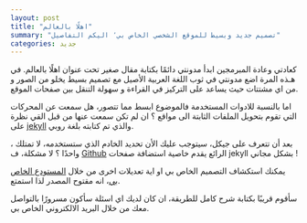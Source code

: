 ```yaml
---
layout: post
title: "اهلًا بالعالم"
summary: "تصميم جديد وبسيط للموقع الشخصي الخاص بي٬ اليكم التفاصيل"
categories: جديد
---
```


كعادتي وعادة المبرمجين ابدأ مدونتي دائمًا بكتابة مقال صغير تحت عنوان اهلًا بالعالم.
في  هـذه المرة اضع مدونتي في ثوب اللغة العربية الأصيل مع تصميم بسيط يخلو من الصور و من اي مشتتات حيث يساعد على التركيز في القراءة و سهولة التنقل بين صفحات الموقع.

اما بالنسبة للادوات المستخدمة فالموضوع ابسط مما تتصور، هل سمعت عن المحركات التي تقوم بتحويل الملفات الثابتة الى مواقع ؟
ان لم تكن سمعت عنها من قبل القي نظرة على  [jekyll](http://https://jekyllrb.com/) والذي تم كتابته بلغة روبي.

بعد أن تتعرف على جيكل، سيتوجب عليك الأن تحديد الخادم الذي ستستخدمه، لا تمتلك ، واحدًا ؟ لا مشكلة، ف 
[Github](https://pages.github.com/) الرائع يقدم خاصية استضافة صفحات jekyll بشكل مجاني !

يمكنك استكشاف التصميم الخاص بي او اية تعديلات اخرى من خلال [المستودع الخاص بي](http://github.com/eslammostafa/eslammostafa.github.io)، انه مقتوح المصدر
لذا استمتع.

سأقوم قريبًا بكتابة شرح كامل للطريقة، ان كان لديك اي اسئلة سأكون مسرورًا بالتواصل معك من خلال البريد الالكتروني الخاص بي.

